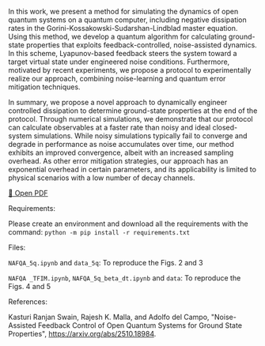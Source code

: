 In this work, we present a method for simulating the dynamics of open quantum systems on a quantum computer, including negative dissipation rates in the Gorini-Kossakowski-Sudarshan-Lindblad master equation. Using this method, we develop a quantum algorithm for calculating ground-state properties that exploits feedback-controlled, noise-assisted dynamics. In this scheme, Lyapunov-based feedback steers the system toward a target virtual state under engineered noise conditions. Furthermore, motivated by recent experiments, we propose a protocol to experimentally realize our approach, combining noise-learning and quantum error mitigation techniques.

In summary, we propose a novel approach to dynamically engineer controlled dissipation to determine ground-state properties at the end of the protocol. Through numerical simulations, we demonstrate that our protocol can calculate observables at a faster rate than noisy and ideal closed-system simulations. While noisy simulations typically fail to converge and degrade in performance as noise accumulates over time, our method exhibits an improved convergence, albeit with an increased sampling overhead. As other error mitigation strategies, our approach has an exponential overhead in certain parameters, and its applicability is limited to physical scenarios with a low number of decay channels.

[📘 Open PDF](https://github.com/kasturi107/NAFQA_reproduce/tree/main/Plots/schematicv1.pdf)

Requirements: 

Please create an environment and download all the requirements with the command: 
```python -m pip install -r requirements.txt```

Files:

```NAFQA_5q.ipynb``` and ```data_5q```: To reproduce the Figs. 2 and 3

```NAFQA _TFIM.ipynb```, ```NAFQA_5q_beta_dt.ipynb``` and ```data```: To reproduce the Figs. 4 and 5

References:

Kasturi Ranjan Swain, Rajesh K. Malla, and Adolfo del Campo, "Noise-Assisted Feedback Control of Open Quantum Systems for Ground State Properties", https://arxiv.org/abs/2510.18984.
